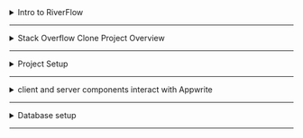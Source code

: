 <details>
<summary> Intro to RiverFlow</summary>

### Notes on Building a Stack Overflow Clone Using Next.js and Appwrite

#### **Introduction to the Project**
- The project focuses on building a Stack Overflow clone using **Next.js** and **Appwrite**.
- The clone will cover essential functionalities beyond just fetching and displaying data, simulating a production-level application.

#### **Tech Stack and Tools**
- **Backend as a Service (BaaS):** Appwrite for backend services including authentication.
- **Frontend Framework:** Next.js.
- **UI Libraries:** Magic UI and Aetherinity UI.
- **State Management:** Zustand for managing application state.
- **Backend SDK:** Appwrite's Node SDK to automate the infrastructure setup.

#### **Project Complexity**
- The project involves complex queries and data handling, replicating real-world database operations.
- Multiple third-party APIs will be integrated, ensuring a practical learning experience.

#### **Key Features and Techniques**
- **Appwrite Node SDK:** 
  - Automates the creation of models, documents, and attributes directly from the code.
  - Allows for a highly portable setup where the infrastructure is defined in code and can be spun up with just an API key.
- **Preferences Management:** 
  - Appwrite’s preference feature is utilized to store user-specific data like reputation, UI preferences (e.g., dark mode), and video playback speed.
- **Complex Queries:** 
  - The project involves executing multiple queries to manage and retrieve data, reflecting real-world scenarios.


</details>

---

<details>
<summary> Stack Overflow Clone Project Overview</summary>

### Stack Overflow Clone Project Overview (Continuation)

---

#### Project Purpose and Focus
- **Purpose**: The project focuses on building a highly scalable and complex web application that replicates the functionality of Stack Overflow. However, it doesn't aim to clone the UI but rather to implement similar functionality with modern tools.
- **Core Technologies**: The project uses Next.js for the frontend and Appwrite for the backend services. The goal is to demonstrate how to create a production-ready application that can handle thousands of users.

#### Key Components
- **Backend as a Service**: 
  - **Appwrite**: Appwrite is used as the backend service. The project will primarily interact with Appwrite via API keys, and all backend logic, including custom models, controllers, and APIs, will be developed within the application’s codebase.
  - **Database and Collections**: Collections and databases will be set up programmatically through code rather than manually configuring them in Appwrite’s dashboard, ensuring that the application is fully automated and scalable.

- **Frontend with Next.js**:
  - **Zustand for State Management**: 
    - Zustland is chosen for its lightweight and easy-to-understand nature. It supports concepts like immer and hydration, which will be explored in the project.
    - The project leaves room for growth, encouraging the understanding and application of these concepts.

- **User Interface**:
  - **UI Libraries**: 
    - **Magic UI**: This open-source library provides many ready-to-use components. It’s used for creating specific UI elements like reputation circles.
    - **Framer Motion**: Framer Motion is utilized for animations, adding dynamic behavior to the UI.
    - **Certainty UI**: Another UI library similar to Magic UI, providing additional components to enhance the user interface.
  - **Markdown Editor**: A specific markdown editor is chosen for handling user input when posting questions and answers. This editor supports various markdown features, enabling rich text formatting.

- **Advanced Functionalities**:
  - **Upvotes and Downvotes**: The system will replicate Stack Overflow's voting system, where users can upvote or downvote questions and answers. This requires careful consideration of database design and backend logic.
  - **User Contributions**: The project tracks user activities, such as the number of questions asked, answers provided, and upvotes received. This information is displayed in user profiles, contributing to the reputation system.
  - **Search Functionality**: A search feature allows users to find specific questions. Initially, the search is limited to a single result, but the project is designed to handle more extensive searches as needed.

#### Project Development Workflow
- **Component Dependency**: The project relies heavily on open-source libraries for UI components, which allows rapid development and focus on backend logic.
- **Third-Party Integrations**: 
  - **Confetti Package**: A popular third-party package is used to display confetti animations whenever a user posts a question, adding a fun element to the user experience.
  - **Markdown Editor Integration**: This integration allows users to format their questions and answers with markdown, enhancing readability and interaction.

#### Project Goals and Learning Outcomes
- **Scalability and Complexity**: 
  - The project is designed to teach how to build and manage a complex application with multiple moving parts, such as handling questions, answers, comments, and votes.
  - The knowledge gained from this project can be applied to other projects and freelancing work, making it highly practical.
  
- **Understanding Foundational Concepts**:
  - Although the tools and libraries used are modern, the focus remains on understanding the foundational concepts of web development, state management, and backend logic.
  - The project also emphasizes code automation and setting up infrastructure through code, which is crucial for building scalable applications.

#### Next Steps
- The upcoming videos in the series will dive deeper into the actual development process, starting with setting up the project and gradually building out the functionalities.
- The videos will be comprehensive, covering each aspect of the project in detail to ensure that learners understand both the how and why of each step. 


</details>

---

<details>
<summary> Project Setup</summary>
Here's a transcript summary and a guide of the video content:



**Project Setup:**
- **Terminal Setup:** The host uses the Warp terminal and begins by navigating to the desired project directory.
- **Project Creation:** 
  - Creates a new project directory named `stack-overflow-dasa`.
  - Opts to use TypeScript for the project.
  - Chooses various configurations including ESLint, Tailwind CSS, source directory, and the app router.

**VS Code Setup:**
- **Project Initialization:** The host initializes the project, opens it in VS Code, and confirms the project runs successfully using `npm run dev`.
- **Environment Files Creation:** 
  - Creates two files: `.env` and `.env.sample`.
  - Adds `.env` to `.gitignore` for security.
- **Environment Variables:** 
  - Sets up environment variables: `NEXT_PUBLIC_HOST_URL`, `NEXT_PUBLIC_PROJECT_ID`, and `APPWRITE_API_KEY`.
  
**Appwrite Project Setup:**
- **Appwrite Setup:** 
  - Starts a new project in Appwrite with the name "stack".
  - Chooses Frankfurt as the server location.
  - Copies the project ID and URL.
- **API Key Creation:**
  - Creates an API key in Appwrite, ensuring it has permissions for the necessary services.
  - Updates the `.env` file with the project ID, host URL, and API key.

**Environment Variable Management:**
- **Environment Configuration in TypeScript:**
  - Creates an `env.ts` file inside the `src` directory to manage environment variables.
  - Defines variables for `ENDPOINT`, `PROJECT_ID`, and `API_KEY`.
  - Ensures TypeScript correctly recognizes these variables by casting them as strings.

**Directory and File Structure:**
- **Model Directory Setup:** 
  - Creates a `models` directory inside `src`.
  - Plans to use this directory to define the data structures used in the project.



</details>

---

<details>
<summary> client and server components interact with Appwrite </summary>




### **Tutorial Overview: Building a Stack Overflow Clone with NextJS and Appwrite**

#### **1. Introduction**
- **Objective:** Discuss how client and server components interact with Appwrite.
- **Focus:** Configuration, database modeling, and seeding.

#### **2. Client Configuration**
- **Components Needed:**
  - **Client**
  - **Account**
  - **Avatars**
  - **Databases**
  - **Storage**

- **Steps:**
  1. **Set Endpoint and Project ID:**
     ```javascript
     const client = new Client();
     client.setEndpoint(env.APPWRITE_ENDPOINT).setProject(env.APPWRITE_PROJECT_ID);
     ```
  2. **Create Instances:**
     ```javascript
     const account = new Account(client);
     const avatars = new Avatars(client);
     const databases = new Databases(client);
     const storage = new Storage(client);
     ```

- **Export Configuration:**
  ```javascript
  export { client, account, avatars, databases, storage };
  ```

#### **3. Server Configuration**
- **Components Needed:**
  - **Client**
  - **Databases**
  - **Storage**
  - **Users**

- **Steps:**
  1. **Set Endpoint, Project ID, and API Key:**
     ```javascript
     const client = new Client();
     client.setEndpoint(env.APPWRITE_ENDPOINT).setProject(env.APPWRITE_PROJECT_ID).setKey(env.APPWRITE_API_KEY);
     ```
  2. **Create Instances:**
     ```javascript
     const databases = new Databases(client);
     const storage = new Storage(client);
     const users = new Users(client);
     ```

- **Export Configuration:**
  ```javascript
  export { client, databases, storage, users };
  ```

#### **4. Database Modeling**
- **Collections:**
  - **Questions**
  - **Answers**
  - **Comments**
  - **Votes**
  - **Attachments**

- **Attributes:**
  - **Questions:** title, tags, content, authorID, attachmentID
  - **Answers:** content, questionID, authorID
  - **Comments:** type (enum), content, typeID, authorID
  - **Votes:** type (enum), typeID, votedBy

- **Creating Collections and Attributes:**
  ```javascript
  async function createQuestionCollection() {
      await databases.createCollection('questions', [
          { name: 'title', type: 'string', size: 100, required: true },
          { name: 'tags', type: 'string', size: 50, required: false, array: true },
          { name: 'content', type: 'string', size: 10000, required: true },
          { name: 'authorID', type: 'string', size: 50, required: true },
          { name: 'attachmentID', type: 'string', size: 50, required: false }
      ]);
  }
  ```

#### **5. Indexing**
- **Manual Index Creation:**
  - **Title and Content:** Full-text search
  - **Example:**
    ```javascript
    await databases.createIndex('questions', 'title', 'fulltext', ['title']);
    await databases.createIndex('questions', 'content', 'fulltext', ['content']);
    ```

#### **6. Error Handling and Logging**
- **Console Logs for Debugging:**
  ```javascript
  console.log('Database connected');
  console.log('Question collection created');
  console.log('Attributes created');
  ```

#### **7. Final Setup**
- **Database Initialization:**
  ```javascript
  async function initializeDatabase() {
      try {
          await databases.get('main');
          console.log('Database connected');
      } catch (error) {
          console.log('Creating database and collections');
          await databases.create('main');
          await createQuestionCollection();
          await createAnswerCollection();
          await createCommentCollection();
          await createVoteCollection();
          console.log('Database and collections created');
      }
  }
  ```

#### **8. Conclusion**
- **Summary:**
  - Configured client and server to interact with Appwrite.
  - Modeled and created database collections and attributes.
  - Handled errors and logged important steps.
  - Provided a framework for further development and customization.

- **Next Steps:**
  - Continue with more advanced features and integrations.
  

These notes provide a structured overview of the tutorial, capturing the key steps and configurations required to set up a client-server architecture using Appwrite with NextJS

</details>

---

<details>
<summary> Database setup</summary>


### **Video Notes: Building a Stack Overflow Clone with NextJS and Appwrite**

#### **Introduction**
- **Presenter**: AES
- **Objective**: Continue building the Stack Overflow clone by setting up the database and introducing Zustand for state management.

#### **Database Setup**
1. **Overview**:
   - Previous video covered models and code setup
   - Current focus: Spin up models into the database and introduce Zustand.

2. **Configuration Recap**:
   - Client and server configurations were completed.
   - Models for questions, comments, votes, and answers were created.
   - Index creation was discussed but faced issues.

3. **Renaming Storage Collection**:
   - Renamed `storageCollection` to `storageSetup` for clarity.
   - Purpose: Create storage bucket separately from database setup.

4. **Middleware Setup**:
   - Middleware is used to run code on specific routes.
   - File must be named `middleware.ts` and placed in the `src` directory.
   - Middleware runs on all routes except those specified in the matcher.

5. **Middleware Configuration**:
   - Import necessary modules: `NextRequest`, `NextResponse`.
   - Define middleware function to run on all routes except specified ones.
   - Use `matcher` to exclude routes like `/api`, `_next/static`, `_next/image`, and `/favicon.ico`.

6. **Database and Storage Initialization**:
   - Import `getOrCreateDB` and `getOrCreateStorage`.
   - Use `Promise.all` to run both functions asynchronously.
   - Ensure middleware continues to the next process using `next()`.

7. **Running the Application**:
   - Start the application using `npm run dev`.
   - Verify database and storage creation in the console logs.
   - Manually verify in Appwrite console if necessary.

8. **Index Creation Issue**:
   - Faced issues with automatic index creation.
   - Manually created indexes for `title` and `content` in the Appwrite console.

#### **Zustand State Management**
1. **Introduction to Zustand**:
   - Zustand is a lightweight state management library.
   - Easy to set up and use with minimal configuration.

2. **Setting Up Zustand**:
   - Create a store using Zustand.
   - Define state and actions within the store.
   - Use the store in components to manage state.

3. **Middleware and Zustand Integration**:
   - Middleware ensures database and storage are set up before Zustand initializes.
   - Zustand can then use the initialized database and storage for state management.

#### **Conclusion**
- **Next Steps**:
   - Continue with Zustand setup and integration.
   - Ensure all parts of the application are working seamlessly together.

- **Call to Action**:
   - Comment on the video for feedback and support.
   - Subscribe to the channel for more updates.

### **Key Takeaways**
- **Middleware**: Essential for running initialization code on specific routes.
- **Database Setup**: Ensure proper configuration and manual verification if automatic processes fail.
- **Zustand**: Lightweight and straightforward state management library, ideal for this project.

### **Additional Notes**
- **Error Handling**: Always include error handling and logging for better debugging.
- **Manual Verification**: Sometimes necessary to manually verify and create indexes or other configurations.
- **Community Engagement**: Encouraged to comment and subscribe for continuous learning and support.

These notes should provide a comprehensive overview of the video content and the steps involved in setting up the database and Zustand for the Stack Overflow clone project.

</details>

---
